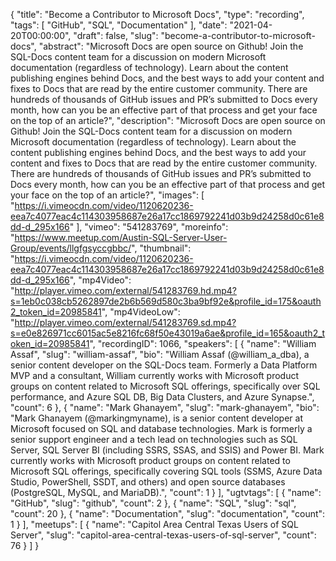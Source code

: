 {
  "title": "Become a Contributor to Microsoft Docs",
  "type": "recording",
  "tags": [
    "GitHub",
    "SQL",
    "Documentation"
  ],
  "date": "2021-04-20T00:00:00",
  "draft": false,
  "slug": "become-a-contributor-to-microsoft-docs",
  "abstract": "Microsoft Docs are open source on Github! Join the SQL-Docs content team for a discussion on modern Microsoft documentation (regardless of technology). Learn about the content publishing engines behind Docs, and the best ways to add your content and fixes to Docs that are read by the entire customer community. There are hundreds of thousands of GitHub issues and PR’s submitted to Docs every month, how can you be an effective part of that process and get your face on the top of an article?",
  "description": "Microsoft Docs are open source on Github! Join the SQL-Docs content team for a discussion on modern Microsoft documentation (regardless of technology). Learn about the content publishing engines behind Docs, and the best ways to add your content and fixes to Docs that are read by the entire customer community. There are hundreds of thousands of GitHub issues and PR’s submitted to Docs every month, how can you be an effective part of that process and get your face on the top of an article?",
  "images": [
    "https://i.vimeocdn.com/video/1120620236-eea7c4077eac4c114303958687e26a17cc1869792241d03b9d24258d0c61e8dd-d_295x166"
  ],
  "vimeo": "541283769",
  "moreinfo": "https://www.meetup.com/Austin-SQL-Server-User-Group/events/llgfgsyccgbbc/",
  "thumbnail": "https://i.vimeocdn.com/video/1120620236-eea7c4077eac4c114303958687e26a17cc1869792241d03b9d24258d0c61e8dd-d_295x166",
  "mp4Video": "http://player.vimeo.com/external/541283769.hd.mp4?s=1eb0c038cb5262897de2b6b569d580c3ba9bf92e&profile_id=175&oauth2_token_id=20985841",
  "mp4VideoLow": "http://player.vimeo.com/external/541283769.sd.mp4?s=e0e826971cc6015ac5e8216fc68f50e43019a6ae&profile_id=165&oauth2_token_id=20985841",
  "recordingID": 1066,
  "speakers": [
    {
      "name": "William Assaf",
      "slug": "william-assaf",
      "bio": "William Assaf (@william_a_dba), a senior content developer on the SQL-Docs team. Formerly a Data Platform MVP and a consultant, William currently works with Microsoft product groups on content related to Microsoft SQL offerings, specifically over SQL performance, and Azure SQL DB, Big Data Clusters, and Azure Synapse.",
      "count": 6
    },
    {
      "name": "Mark Ghanayem",
      "slug": "mark-ghanayem",
      "bio": "Mark Ghanayem (@markingmyname), is a senior content developer at Microsoft focused on SQL and database technologies. Mark is formerly a senior support engineer and a tech lead on technologies such as SQL Server, SQL Server BI (including SSRS, SSAS, and SSIS) and Power BI. Mark currently works with Microsoft product groups on content related to Microsoft SQL offerings, specifically covering SQL tools (SSMS, Azure Data Studio, PowerShell, SSDT, and others) and open source databases (PostgreSQL, MySQL, and MariaDB).",
      "count": 1
    }
  ],
  "ugtvtags": [
    {
      "name": "GitHub",
      "slug": "github",
      "count": 2
    },
    {
      "name": "SQL",
      "slug": "sql",
      "count": 20
    },
    {
      "name": "Documentation",
      "slug": "documentation",
      "count": 1
    }
  ],
  "meetups": [
    {
      "name": "Capitol Area Central Texas Users of SQL Server",
      "slug": "capitol-area-central-texas-users-of-sql-server",
      "count": 76
    }
  ]
}